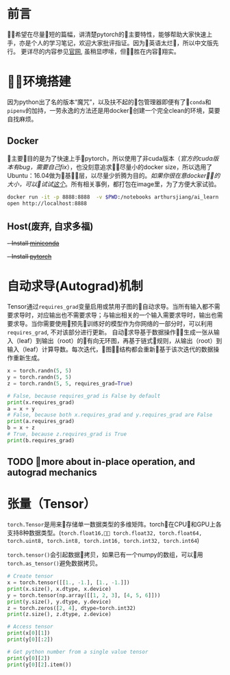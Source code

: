 # 前言
希望在尽量短的篇幅，讲清楚pytorch的主要特性，能够帮助大家快速上手，亦是个人的学习笔记，欢迎大家批评指证。因为英语太烂，所以中文版先行。
更详尽的内容参见[官网](https://pytorch.org/docs/stable/), 虽稍显啰嗦，但胜在内容翔实。
# 环境搭建
因为python出了名的版本“魔咒”，以及扶不起的包管理器即便有了`conda`和`pipenv`的加持，一劳永逸的方法还是用docker创建一个完全clean的环境，莫要自找麻烦。


## Docker
主要目的是为了快速上手pytorch，所以使用了非cuda版本（_官方的cuda版本有bug，需要自己fix_），也没刻意追求尽量小的docker size，所以选用了Ubuntu：16.04做为基层，以尽量少折腾为目的。_如果你很在意docker的大小，可以试试[这个](https://hub.docker.com/r/petronetto/pytorch-alpine/~/dockerfile/)_。所有相关事例，都打包在image里，为了方便大家试验。
```sh
docker run -it -p 8888:8888  -v $PWD:/notebooks arthursjiang/ai_learn
open http://localhost:8888
```

## Host(废弃, 自求多福)
~~- Install [miniconda](https://conda.io/miniconda.html)~~

~~- Install [pytorch](https://pytorch.org/features)~~
# 自动求导(Autograd)机制
Tensor通过`requires_grad`变量启用或禁用子图的自动求导。当所有输入都不需要求导时，对应输出也不需要求导；与输出相关的一个输入需要求导时，输出也需要求导。当你需要使用预先训练好的模型作为你网络的一部分时，可以利用`requires_grad`, 不对该部分进行更新。
自动求导基于数据操作生成一张从输入（leaf）到输出（root）的有向无环图，再基于链式规则，从输出（root）到输入（leaf）计算导数。每次迭代，图结构都会重新基于该次迭代的数据操作重新生成。
```python
x = torch.randn(5, 5)
y = torch.randn(5, 5)
z = torch.randn(5, 5, requires_grad=True)

# False, because requires_grad is False by default
print(x.requires_grad)
a = x + y
# False, because both x.requires_grad and y.requires_grad are False
print(a.requires_grad)
b = x + z
# True, because z.requires_grad is True
print(b.requires_grad)
```
## TODO more about in-place operation, and autograd mechanics

# 张量（Tensor）
`torch.Tensor`是用来存储单一数据类型的多维矩阵。torch在CPU和GPU上各支持8种数据类型。(`torch.float16, torch.float32, torch.float64, torch.uint8, torch.int8, torch.int16, torch.int32, torch.int64`)

`torch.tensor()`会引起数据拷贝，如果已有一个numpy的数组，可以用`torch.as_tensor()`避免数据拷贝。
```python
# Create tensor
x = torch.tensor([[1., -1.], [1., -1.]])
print(x.size(), x.dtype, x.device)
y = torch.tensor(np.array([[1, 2, 3], [4, 5, 6]]))
print(y.size(), y.dtype, y.device)
z = torch.zeros([2, 4], dtype=torch.int32)
print(z.size(), z.dtype, z.device)

# Access tensor
print(x[0][1])
print(y[0][:2])

# Get python number from a single value tensor
print(y[0][2])
print(y[0][2].item())
```

